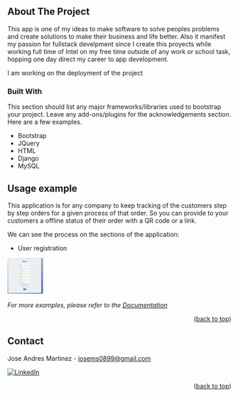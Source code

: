 <!-- Improved compatibility of back to top link: See: https://github.com/othneildrew/Best-README-Template/pull/73 -->

<a name="readme-top"></a>

<!--
*** Thanks for checking out the Best-README-Template. If you have a suggestion
*** that would make this better, please fork the repo and create a pull request
*** or simply open an issue with the tag "enhancement".
*** Don't forget to give the project a star!
*** Thanks again! Now go create something AMAZING! :D
-->

<!-- PROJECT SHIELDS -->
<!--
*** I'm using markdown "reference style" links for readability.
*** Reference links are enclosed in brackets [ ] instead of parentheses ( ).
*** See the bottom of this document for the declaration of the reference variables
*** for contributors-url, forks-url, etc. This is an optional, concise syntax you may use.
*** https://www.markdownguide.org/basic-syntax/#reference-style-links
-->

<!-- ABOUT THE PROJECT -->

## About The Project

This app is one of my ideas to make software to solve peoples problems and create solutions to make their business and life better. Also it manifest my passion for fullstack develpment since I create this proyects while working full time of Intel on my free time outside of any work or school task, hopping one day direct my career to app development.

I am working on the deployment of the project

### Built With

This section should list any major frameworks/libraries used to bootstrap your project. Leave any add-ons/plugins for the acknowledgements section. Here are a few examples.

- Bootstrap
- JQuery
- HTML
- Django
- MySQL

<!-- GETTING STARTED -->

## Usage example

This application is for any company to keep tracking of the customers step by step orders for a given process of that order. So you can provide to your customers a offline status of their order with a QR code or a link.

We can see the process on the sections of the application:

- User registration

<img src="images/register.png" alt="Register" width="80" height="80">

_For more examples, please refer to the [Documentation](https://example.com)_

<p align="right">(<a href="#readme-top">back to top</a>)</p>

<!-- CONTACT -->

## Contact

Jose Andres Martinez - josems0899@gmail.com

[![LinkedIn][linkedin-shield]][linkedin-url]

<p align="right">(<a href="#readme-top">back to top</a>)</p>

<!-- MARKDOWN LINKS & IMAGES -->
<!-- https://www.markdownguide.org/basic-syntax/#reference-style-links -->

[contributors-shield]: https://img.shields.io/github/contributors/othneildrew/Best-README-Template.svg?style=for-the-badge
[contributors-url]: https://github.com/othneildrew/Best-README-Template/graphs/contributors
[forks-shield]: https://img.shields.io/github/forks/othneildrew/Best-README-Template.svg?style=for-the-badge
[forks-url]: https://github.com/othneildrew/Best-README-Template/network/members
[stars-shield]: https://img.shields.io/github/stars/othneildrew/Best-README-Template.svg?style=for-the-badge
[stars-url]: https://github.com/othneildrew/Best-README-Template/stargazers
[issues-shield]: https://img.shields.io/github/issues/othneildrew/Best-README-Template.svg?style=for-the-badge
[issues-url]: https://github.com/othneildrew/Best-README-Template/issues
[license-shield]: https://img.shields.io/github/license/othneildrew/Best-README-Template.svg?style=for-the-badge
[license-url]: https://github.com/othneildrew/Best-README-Template/blob/master/LICENSE.txt
[linkedin-shield]: https://img.shields.io/badge/-LinkedIn-black.svg?style=for-the-badge&logo=linkedin&colorB=555
[linkedin-url]: https://www.linkedin.com/in/jose-andres-martinez-4343061b7/
[product-screenshot]: images/screenshot.png
[bootstrap.com]: https://img.shields.io/badge/Bootstrap-563D7C?style=for-the-badge&logo=bootstrap&logoColor=white
[bootstrap-url]: https://getbootstrap.com
[jquery.com]: https://img.shields.io/badge/jQuery-0769AD?style=for-the-badge&logo=jquery&logoColor=white
[jquery-url]: https://jquery.com
[add_client]: images/Add_client.PNG
[add_process1]: images/Add_process1.PNG
[add_process2]: images/Add_process2.PNG
[create_company]: images/Create_company.PNG
[home]: images/home.PNG
[list_clients]: images/list_clients.PNG
[list_process]: images/list_process.PNG
[login]: images/Login.PNG
[order_1_1]: images/order_1_1.PNG
[order_1_2]: images/order_1_2.PNG
[order_description_qr]: images/Order_description_qr.PNG
[orders_maintenance]: images/Orders_maintenance.PNG
[register]: images/register.PNG
